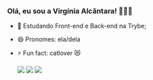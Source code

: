 ### Olá, eu sou a Virgínia Alcântara! 🙋🏻‍♀️

- 🌱 Estudando Front-end e Back-end na Trybe;
- 😄 Pronomes: ela/dela
- ⚡ Fun fact: catlover 😻
  
  <div> 
  <a href="https://instagram.com/vihvasc" target="_blank"><img align="center" src="https://img.shields.io/badge/-Instagram-%23E4405F?style=for-the-badge&logo=instagram&logoColor=white" target="_blank"></a>
  <a href = "mailto:vihvasc@gmail.com"><img align="center" src="https://img.shields.io/badge/-Gmail-%23333?style=for-the-badge&logo=gmail&logoColor=white" target="_blank"></a>
  <a href="https://www.linkedin.com/in/vihvasc" target="_blank"><img align="center" src="https://img.shields.io/badge/-LinkedIn-%230077B5?style=for-the-badge&logo=linkedin&logoColor=white" target="_blank"></a> 
 </div>
